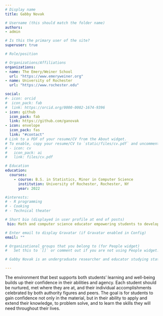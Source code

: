 ```yaml
---
# Display name
title: Gabby Novak

# Username (this should match the folder name)
authors:
- admin

# Is this the primary user of the site?
superuser: true

# Role/position

# Organizations/Affiliations
organizations:
- name: The Emery/Weiner School
  url: "https://www.emeryweiner.org"
- name: University of Rochester
  url: "https://www.rochester.edu"

social:
#- icon: orcid
#  icon_pack: fab
#  link: https://orcid.org/0000-0002-1674-9396
- icon: github
  icon_pack: fab
  link: https://github.com/ganovak
- icon: envelope
  icon_pack: fas
  link: "#contact"
# Link to a PDF of your resume/CV from the About widget.
# To enable, copy your resume/CV to `static/files/cv.pdf` and uncomment the lines below.
# - icon: cv
#   icon_pack: ai
#   link: files/cv.pdf

# Education
education:
  courses: 
    - course: B.S. in Statistics, Minor in Computer Science
      institution: University of Rochester, Rochester, NY
      year: 2022

#interests:
# - R programming
# - Cooking
# - Technical theater

# Short bio (displayed in user profile at end of posts)
 bio: Math and computer science educator empowering students to develop critical thinking and problem solving skills and technical competence

# Enter email to display Gravatar (if Gravatar enabled in Config)
email: ""

# Organizational groups that you belong to (for People widget)
#   Set this to `[]` or comment out if you are not using People widget.

# Gabby Novak is an undergraduate researcher and educator studying statistics, data science, and computer science. She is interested in guided inquiry and technology supported education and empowering students of all disciplines to develop technical competance that will serve them in higher education and their chosen career. 

---
```

The environment that best supports both students’ learning and well-being builds up their confidence in their abilities and agency. Each student should be nurtured, met where they are at, and their individual accomplishments celebrated by both authority figures and peers. The goal is for students to gain confidence not only in the material, but in their ability to apply and extend their knowledge, to problem solve, and to learn the skills they will need throughout their lives.

